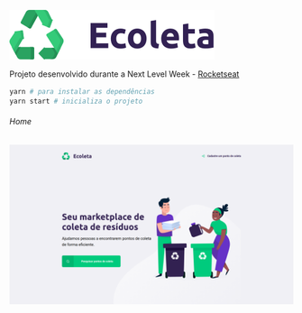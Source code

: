 
<p style="text-aling:center">
  <img src="https://github.com/miroswd/Ecoleta/blob/master/src/assets/logo.svg" />
</p>

</p>
<p>Projeto desenvolvido durante a Next Level Week - <a href="https://github.com/Rocketseat" target="_blank"/>Rocketseat</a>

```bash
yarn # para instalar as dependências
yarn start # inicializa o projeto
```

<h6>Home</h6>
<p style="text-aling:center">
  <img src="https://github.com/miroswd/Ecoleta/blob/master/assets/ecoleta-home.png" />
</p>
